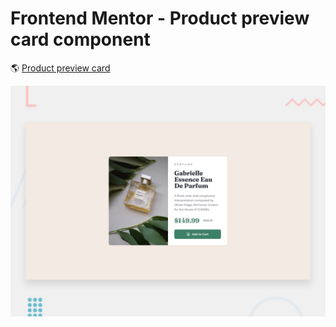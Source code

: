 # Frontend Mentor - Product preview card component

🌎 [Product preview card](https://product-preview-card-component-qcql.onrender.com)

![Design preview for the Product preview card component coding challenge](./design/desktop-preview.jpg)
